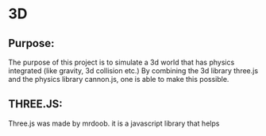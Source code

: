 # 3D
## Purpose:
The purpose of this project is to simulate a 3d world that has physics integrated (like gravity, 3d collision etc.)
By combining the 3d library three.js and the physics library cannon.js, one is able to make this possible.

## THREE.JS:
Three.js was made by mrdoob. it is a javascript library that helps 
